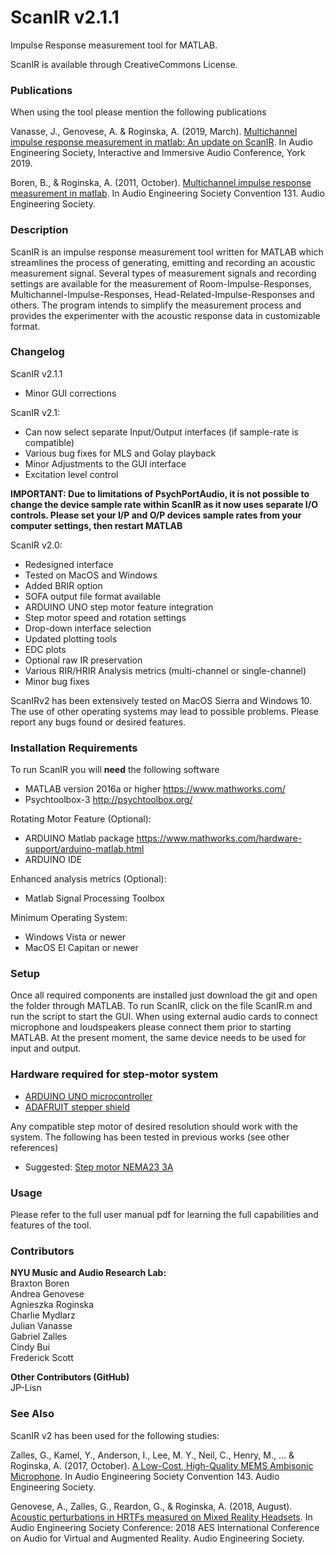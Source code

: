 # ScanIR v2.1.1
Impulse Response measurement tool for MATLAB.

ScanIR is available through CreativeCommons License.

### Publications
When using the tool please mention the following publications

Vanasse, J., Genovese, A. & Roginska, A. (2019, March). [Multichannel impulse response measurement in matlab: An update on ScanIR](https://andreagenovese.com/wp-content/uploads/2019/07/EBrief1___ScanIR-2.pdf). In Audio Engineering Society, Interactive and Immersive Audio Conference, York 2019. 

Boren, B., & Roginska, A. (2011, October). [Multichannel impulse response measurement in matlab](https://www.researchgate.net/publication/265876631_Multichannel_Impulse_Response_Measurement_in_Matlab). In Audio Engineering Society Convention 131. Audio Engineering Society.

### Description

ScanIR is an impulse response measurement tool written for MATLAB which streamlines the process of generating, emitting and recording an acoustic measurement signal. Several types of measurement signals and recording settings are available for the measurement of Room-Impulse-Responses, Multichannel-Impulse-Responses, Head-Related-Impulse-Responses and others. The program intends to simplify the measurement process and provides the experimenter with the acoustic response data in customizable format. 

### Changelog

ScanIR v2.1.1
- Minor GUI corrections

ScanIR v2.1:
- Can now select separate Input/Output interfaces (if sample-rate is compatible)
- Various bug fixes for MLS and Golay playback
- Minor Adjustments to the GUI interface
- Excitation level control

**IMPORTANT: Due to limitations of PsychPortAudio, it is not possible to change the device sample rate within ScanIR as it now uses separate I/O controls. Please set your I/P and O/P devices sample rates from your computer settings, then restart MATLAB**

ScanIR v2.0:
-  Redesigned interface
-  Tested on MacOS and Windows
-  Added BRIR option
-  SOFA output file format available
-  ARDUINO UNO step motor feature integration
-  Step motor speed and rotation settings
-  Drop-down interface selection
-  Updated plotting tools
-  EDC plots
-  Optional raw IR preservation
-  Various RIR/HRIR Analysis metrics (multi-channel or single-channel)
-  Minor bug fixes

ScanIRv2 has been extensively tested on MacOS Sierra and Windows 10. The use of other operating systems may lead to possible problems. Please report any bugs found or desired features. 

### Installation Requirements 
To run ScanIR you will **need** the following software
-  MATLAB version 2016a or higher https://www.mathworks.com/
-  Psychtoolbox-3 http://psychtoolbox.org/ 

Rotating Motor Feature (Optional): 
-  ARDUINO Matlab package https://www.mathworks.com/hardware-support/arduino-matlab.html
-  ARDUINO IDE

Enhanced analysis metrics (Optional):
-  Matlab Signal Processing Toolbox

Minimum Operating System:
-  Windows Vista or newer
-  MacOS El Capitan or newer

### Setup
Once all required components are installed just download the git and open the folder through MATLAB. To run ScanIR, click on the file ScanIR.m and run the script to start the GUI. When using external audio cards to connect microphone and loudspeakers please connect them prior to starting MATLAB. At the present moment, the same device needs to be used for input and output.

### Hardware required for step-motor system
-  [ARDUINO UNO microcontroller](https://store.arduino.cc/arduino-uno-rev3)
-  [ADAFRUIT stepper shield](https://www.adafruit.com/product/1438)

Any compatible step motor of desired resolution should work with the system. The following has been tested in previous works (see other references)
-  Suggested: [Step motor NEMA23 3A](https://www.automationtechnologiesinc.com/products-page/stepper-motors/nema-23-bipolar-stepper-motor-156-oz-in-%C2%BC%E2%80%9D-dual-shaft-with-a-flat/)

### Usage 
Please refer to the full user manual pdf for learning the full capabilities and features of the tool.

### Contributors

**NYU Music and Audio Research Lab:**  
Braxton Boren  
Andrea Genovese  
Agnieszka Roginska  
Charlie Mydlarz  
Julian Vanasse  
Gabriel Zalles  
Cindy Bui  
Frederick Scott  

**Other Contributors (GitHub)**  
JP-Lisn

### See Also
ScanIR v2 has been used for the following studies:

Zalles, G., Kamel, Y., Anderson, I., Lee, M. Y., Neil, C., Henry, M., ... & Roginska, A. (2017, October). [A Low-Cost, High-Quality MEMS Ambisonic Microphone](https://s18798.pcdn.co/immersiveaudiogroup/wp-content/uploads/sites/7671/2017/10/Zalles_MEMS.pdf). In Audio Engineering Society Convention 143. Audio Engineering Society.

Genovese, A., Zalles, G., Reardon, G., & Roginska, A. (2018, August). [Acoustic perturbations in HRTFs measured on Mixed Reality Headsets](https://s18798.pcdn.co/immersiveaudiogroup/wp-content/uploads/sites/7671/2018/09/Acoustical_distortions_from_Augment_Reality_devices.pdf). In Audio Engineering Society Conference: 2018 AES International Conference on Audio for Virtual and Augmented Reality. Audio Engineering Society.

 
